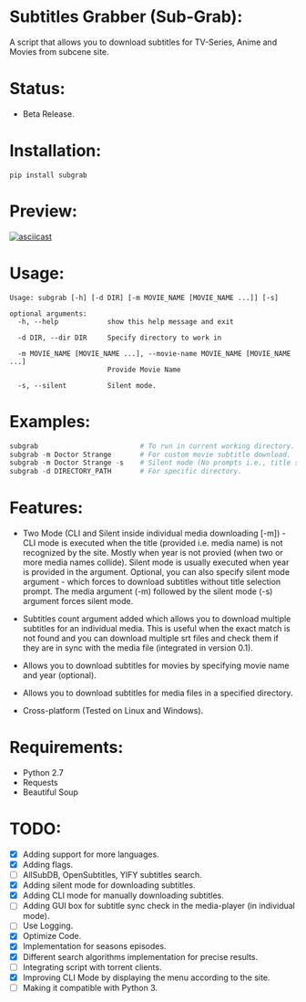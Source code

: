 # Subtitles Grabber (Sub-Grab):

A script that allows you to download subtitles for TV-Series, Anime and Movies from subcene site. 

# Status:

- Beta Release.

# Installation:

`pip install subgrab`

# Preview:

[![asciicast](https://asciinema.org/a/0YutiMbCtvvoGtlEvJxKonL1L.png)](https://asciinema.org/a/0YutiMbCtvvoGtlEvJxKonL1L)

# Usage:

```
Usage: subgrab [-h] [-d DIR] [-m MOVIE_NAME [MOVIE_NAME ...]] [-s]

optional arguments:
  -h, --help            show this help message and exit
  
  -d DIR, --dir DIR     Specify directory to work in
  
  -m MOVIE_NAME [MOVIE_NAME ...], --movie-name MOVIE_NAME [MOVIE_NAME ...]
                        Provide Movie Name
                        
  -s, --silent          Silent mode.
```

# Examples:

```python
subgrab                         # To run in current working directory.
subgrab -m Doctor Strange       # For custom movie subtitle download.
subgrab -m Doctor Strange -s    # Silent mode (No prompts i.e., title selection [if not found]).
subgrab -d DIRECTORY_PATH       # For specific directory.
```

# Features:

- Two Mode (CLI and Silent inside individual media downloading [-m]) - CLI mode is executed when the title (provided i.e. media name) is not recognized by the site. Mostly when year is not provied (when two or more media names collide). Silent mode is usually executed when year is provided in the argument. Optional, you can also specify silent mode argument - which forces to download subtitles without title selection prompt. The media argument (-m) followed by the silent mode (-s) argument forces silent mode.

- Subtitles count argument added which allows you to download multiple subtitles for an individual media. This is useful when the exact match is not found and you can download multiple srt files and check them if they are in sync with the media file (integrated in version 0.1).

- Allows you to download subtitles for movies by specifying movie name and year (optional).

- Allows you to download subtitles for media files in a specified directory.

- Cross-platform (Tested on Linux and Windows).

# Requirements:

- Python 2.7
- Requests
- Beautiful Soup

# TODO:

- [x] Adding support for more languages.
- [x] Adding flags.
- [ ] AllSubDB, OpenSubtitles, YIFY subtitles search.
- [X] Adding silent mode for downloading subtitles.
- [X] Adding CLI mode for manually downloading subtitles.
- [ ] Adding GUI box for subtitle sync check in the media-player (in individual mode).
- [ ] Use Logging.
- [X] Optimize Code.
- [X] Implementation for seasons episodes.
- [X] Different search algorithms implementation for precise results. 
- [ ] Integrating script with torrent clients.
- [X] Improving CLI Mode by displaying the menu according to the site.
- [ ] Making it compatible with Python 3.
